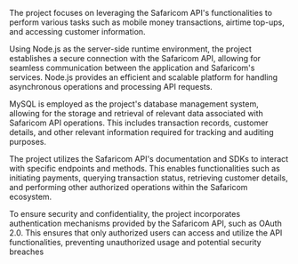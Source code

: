  The project focuses on leveraging the Safaricom API's functionalities to perform various tasks such as mobile money transactions, airtime top-ups, and accessing customer information.

Using Node.js as the server-side runtime environment, the project establishes a secure connection with the Safaricom API, allowing for seamless communication between the application and Safaricom's services. Node.js provides an efficient and scalable platform for handling asynchronous operations and processing API requests.

MySQL is employed as the project's database management system, allowing for the storage and retrieval of relevant data associated with Safaricom API operations. This includes transaction records, customer details, and other relevant information required for tracking and auditing purposes.

The project utilizes the Safaricom API's documentation and SDKs to interact with specific endpoints and methods. This enables functionalities such as initiating payments, querying transaction status, retrieving customer details, and performing other authorized operations within the Safaricom ecosystem.

To ensure security and confidentiality, the project incorporates authentication mechanisms provided by the Safaricom API, such as OAuth 2.0. This ensures that only authorized users can access and utilize the API functionalities, preventing unauthorized usage and potential security breaches
